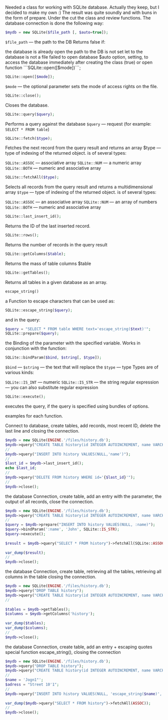 Needed a class for working with SQLite database. Actually they keep, but I decided to make my own :) The result was quite soundly and with buns in the form of prepare.
Under the cut the class and review functions.
The database connection is done the following way:

```php
$mydb = new SQLite($file_path [, $auto=true]);
```
```$file_path``` — the path to the DB
Returns false if:

the database is already open
the path to the DB is not set
let to the database is not a file
failed to open database
$auto option, setting, to access the database immediately after creating the class (true) or open function ```SQLite::open([$mode])```;

```php
SQLite::open([$mode]);
```

```$mode``` — the optional parameter sets the mode of access rights on the file.

```php
SQLite::close();
```
Closes the database.

```php
SQLite::query($query);
```

Performs a query against the database
```$query``` — request (for example: ```SELECT * FROM table```)

```php
SQLite::fetch($type);
```

Fetches the next record from the query result and returns an array
$type — type of indexing of the returned object.
is of several types:

```SQLite::ASSOC``` — associative array
```SQLite::NUM``` — a numeric array
```SQLite::BOTH``` — numeric and associative array

```php
SQLite::fetchAll($type);
```

Selects all records from the query result and returns a multidimensional array
```$type``` — type of indexing of the returned object.
is of several types:

```SQLite::ASSOC``` — an associative array
```SQLite::NUM``` — an array of numbers
```SQLite::BOTH``` — numeric and associative array


```php
SQLite::last_insert_id();
```
Returns the ID of the last inserted record.
```php
SQLite::rows();
```
Returns the number of records in the query result

```php
SQLite::getColumns($table);
```

Returns the mass of table columns $table
```php
SQLite::getTables();
```

Returns all tables in a given database as an array.

```php
escape_string()
```

a Function to escape characters that can be used as:


```php
SQLite::escape_string($query);
```

and in the query:

```php
$query = "SELECT * FROM table WHERE text='escape_string($text)'";
SQLite::prepare($query);
```

the Binding of the parameter with the specified variable. Works in conjunction with the function:
```php
SQLite::bindParam($bind, $string[, $type]);
```

```$bind``` —
```$string``` — the text that will replace the
```$type``` — type
Types are of various kinds:

```SQLite::IS_INT``` — numeric
```SQLite::IS_STR``` — the string
regular expression — you can also substitute regular expression

```php
SQLite::execute();
```

executes the query, if the query is specified using bundles of options.

examples for each function.

Connect to database, create tables, add records, most recent ID, delete the last line and closing the connection.

```php
$mydb = new SQLite(ENGINE.'/files/history.db');
$mydb->query("CREATE TABLE history(id INTEGER AUTOINCREMENT, name VARCHAR(128) NOT NULL, PRIMARY KEY(id))");
//
$mydb->query("INSERT INTO history VALUES(NULL,'name')");
//
$last_id = $mydb->last_insert_id();
echo $last_id;
//
$mydb->query("DELETE FROM history WHERE id='{$last_id}'");
//
$mydb->close();
```

the database Connection, create table, add an entry with the parameter, the output of all records, close the connection.

```php
$mydb = new SQLite(ENGINE.'/files/history.db');
$mydb->query("CREATE TABLE history(id INTEGER AUTOINCREMENT, name VARCHAR(128) NOT NULL, PRIMARY KEY(id))");
//
$query = $mydb->prepare("INSERT INTO history VALUES(NULL, :name)");
$query->bindParam(':name', 'John', SQLite::IS_STR);
$query->execute();
 
$result = $mydb->query("SELECT * FROM history")->fetchAll(SQLite::ASSOC);
 
var_dump($result);
//
$mydb->close();
```

the database Connection, create table, retrieving all the tables, retrieving all columns in the table closing the connection.

```php
$mydb = new SQLite(ENGINE.'/files/history.db');
$mydb->query("DROP TABLE history");
$mydb->query("CREATE TABLE history(id INTEGER AUTOINCREMENT, name VARCHAR(128) NOT NULL, PRIMARY KEY(id))");
//
 
$tables = $mydb->getTables();
$columns = $mydb->getColumns('history');
 
var_dump($tables);
var_dump($columns);
//
$mydb->close();
```

the database Connection, create table, add an entry + escaping quotes special function escape_string(), closing the connection

```php
$mydb = new SQLite(ENGINE.'/files/history.db');
$mydb->query("DROP TABLE history");
$mydb->query("CREATE TABLE history(id INTEGER AUTOINCREMENT, name VARCHAR(128) NOT NULL, adress VARCHAR(128) NOT NULL, PRIMARY KEY(id))");
//
$name = 'Jogn1"';
$adress = "Street 10'1";
//
$mydb->query("INSERT INTO history VALUES(NULL, 'escape_string($name)', '".SQLite::escape_string($adress)."')");
 
var_dump($mydb->query("SELECT * FROM history")->fetchAll(ASSOC));
//
$mydb->close();
```
